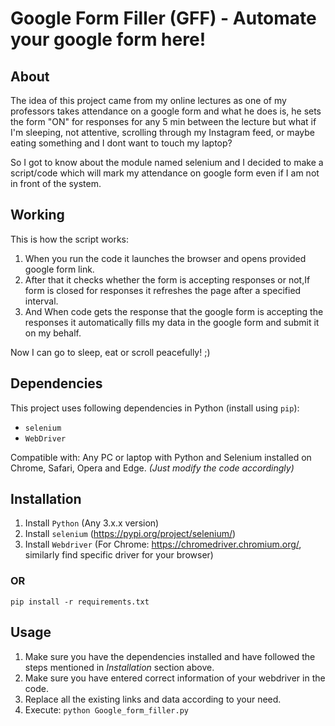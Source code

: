 # Google Form Filler (GFF) - Automate your google form here!

## About

The idea of this project came from my online lectures as one of my professors takes attendance on a google form and what he does is, he sets the form "ON" for responses for any 5 min between the lecture but what if I'm sleeping, not attentive,
scrolling through my Instagram feed, or maybe eating something and I dont want to touch my laptop?

So I got to know about the module named selenium and I decided to make a script/code which will mark my attendance on google form even if I am not in front of the system.

## Working

This is how the script works:

1. When you run the code it launches the browser and opens provided google form link.
2. After that it checks whether the form is accepting responses or not,If form is closed
  for responses it refreshes the page after a specified interval.
3. And When code gets the response that the google form is accepting the responses it automatically
  fills my data in the google form and submit it on my behalf.

Now I can go to sleep, eat or scroll peacefully! ;)

## Dependencies

This project uses following dependencies in Python (install using `pip`):

* `selenium`
* `WebDriver`

Compatible with: Any PC or laptop with Python and Selenium installed on Chrome, Safari, Opera and Edge. _(Just modify the code accordingly)_

## Installation

1. Install `Python` (Any 3.x.x version)
2. Install `selenium` (https://pypi.org/project/selenium/)
3. Install `Webdriver` (For Chrome: https://chromedriver.chromium.org/, similarly find specific driver for your browser)
### OR
    pip install -r requirements.txt

## Usage

1. Make sure you have the dependencies installed and have followed the steps mentioned in _Installation_ section above.
2. Make sure you have entered correct information of your webdriver in the code.
3. Replace all the existing links and data according to your need.
4. Execute: `python Google_form_filler.py`